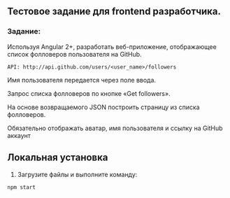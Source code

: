 ## Тестовое задание для frontend разработчика.

### Задание:
Используя Angular 2+, разработать веб-приложение, отображающее список фолловеров
пользователя на GitHub.

```angular2html
API: http://api.github.com/users/<user_name>/followers
```

Имя пользователя передается через поле ввода.

Запрос списка фолловеров по кнопке «Get followers».

На основе возвращаемого JSON построить страницу из списка фолловеров.

Обязательно отображать аватар, имя пользователя и ссылку на GitHub аккаунт

## Локальная установка

1. Загрузите файлы и выполните команду:

```angular2html
npm start
```

